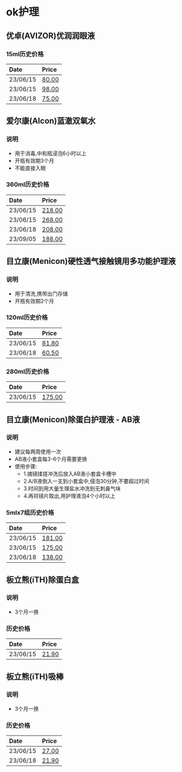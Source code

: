 
# ok护理

## 优卓(AVIZOR)优润润眼液

### 15ml历史价格

| Date          | Price    |
| :------------ | :------- |
| 23/06/15      | [80.00](https://item.jd.com/100032498022.html)       |
| 23/06/15      | [98.00](https://shop16730150.m.youzan.com/wscgoods/detail/1y3xj4zopee26)       |
| 23/06/18      | [75.00](https://item.jd.com/100032498022.html)  |

## 爱尔康(Alcon)蓝澈双氧水

### 说明

- 用于消毒,中和瓶浸泡6小时以上
- 开瓶有效期3个月
- 不能直接入眼

### 360ml历史价格

| Date          | Price    |
| :------------ | :------- |
| 23/06/15      | [218.00](https://item.jd.com/10069995621414.html)       |
| 23/06/15      | [268.00](https://shop16730150.m.youzan.com/wscgoods/detail/360ckpi7kw332n0)       |
| 23/06/18      | [208.00](https://item.jd.com/10069995621414.html)       |
| 23/09/05      | [188.00](https://item.jd.com/10069995621414.html)       |

## 目立康(Menicon)硬性透气接触镜用多功能护理液

### 说明

- 用于清洗,携带出门存储
- 开瓶有效期2个月

### 120ml历史价格

| Date          | Price    |
| :------------ | :------- |
| 23/06/15      | [81.80](https://item.jd.com/100005926919.html)       |
| 23/06/18      | [60.50](https://item.jd.com/100005926919.html)       |

### 280ml历史价格

| Date          | Price    |
| :------------ | :------- |
| 23/06/15      | [175.00](https://shop16730150.m.youzan.com/wscgoods/detail/2g3ulfbqgq2ji)       |


## 目立康(Menicon)除蛋白护理液 - AB液

### 说明

- 建议每两周使用一次
- AB液小套盒每3-6个月需要更换
- 使用步骤:
    - 1.摘镜揉搓冲洗后放入AB液小套盒卡槽中
    - 2.A/B液倒入一支到小套盒中,侵泡30分钟,不要超过时间
    - 3.时间到用大量生理盐水冲洗到无刺鼻气味
    - 4.再将镜片取出,用护理液泡4个小时以上

### 5mlx7组历史价格

| Date          | Price    |
| :------------ | :------- |
| 23/06/15      | [181.00](https://item.jd.com/4720060.html)       |
| 23/06/15      | [175.00](https://shop16730150.m.youzan.com/wscgoods/detail/3f1jszgkrtni6)       |
| 23/06/18      | [138.00](https://item.jd.com/4720060.html)       |

## 板立熊(iTH)除蛋白盒

### 说明

- 3个月一换

### 历史价格

| Date          | Price    |
| :------------ | :------- |
| 23/06/15      | [21.90](https://item.jd.com/100036538584.html)       |

## 板立熊(iTH)吸棒

### 说明

- 3个月一换

### 历史价格

| Date          | Price    |
| :------------ | :------- |
| 23/06/15      | [27.00](https://item.jd.com/100036538580.html)       |
| 23/06/18      | [21.90](https://item.jd.com/100036538580.html)       |

